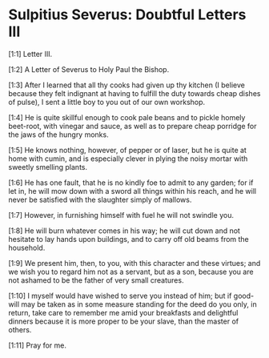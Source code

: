 # Sulpitius Severus: Doubtful Letters III

[1:1] Letter III.

[1:2] A Letter of Severus to Holy Paul the Bishop.

[1:3] After I learned that all thy cooks had given up thy kitchen (I believe because they felt indignant at having to fulfill the duty towards cheap dishes of pulse), I sent a little boy to you out of our own workshop.

[1:4] He is quite skillful enough to cook pale beans and to pickle homely beet-root, with vinegar and sauce, as well as to prepare cheap porridge for the jaws of the hungry monks.

[1:5] He knows nothing, however, of pepper or of laser, but he is quite at home with cumin,  and is especially clever in plying the noisy mortar with sweetly smelling plants.

[1:6] He has one fault, that he is no kindly foe to admit to any garden; for if let in, he will mow down with a sword all things within his reach, and he will never be satisfied with the slaughter simply of mallows.

[1:7] However, in furnishing himself with fuel he will not swindle you.

[1:8] He will burn whatever comes in his way; he will cut down and not hesitate to lay hands upon buildings, and to carry off old beams from the household.

[1:9] We present him, then, to you, with this character and these virtues; and we wish you to regard him not as a servant, but as a son, because you are not ashamed to be the father of very small creatures.

[1:10] I myself would have wished to serve you instead of him; but if good-will may be taken as in some measure standing for the deed do you only, in return, take care to remember me amid your breakfasts and delightful dinners because it is more proper to be your slave, than the master of others.

[1:11] Pray for me.

